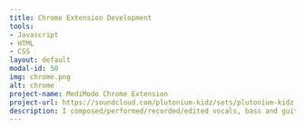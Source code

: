 ```yaml
---
title: Chrome Extension Development
tools:
- Javascript
- HTML
- CSS
layout: default
modal-id: 50
img: chrome.png
alt: chrome
project-name: MediModo Chrome Extension
project-url: https://soundcloud.com/plutonium-kidz/sets/plutonium-kidz
description: I composed/performed/recorded/edited vocals, bass and guitar with Sony Vegas.  I wrote/programmed the drums and synthesizers with Fruity Loops Digital Audio Workstation.  I hope you love it!
---
```


